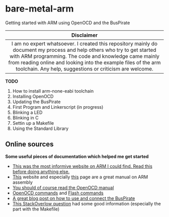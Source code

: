 # bare-metal-arm
Getting started with ARM using OpenOCD and the BusPirate

| Disclaimer |
|:----------:|
| I am no expert whatsoever. I created this repository mainly do document my process and help others who try to get started with ARM programming. The code and knowledge came mainly from reading online and looking into the example files of the arm toolchain. Any help, suggestions or criticism are welcome. |

**TODO**
  1. How to install arm-none-eabi toolchain
  2. Installing OpenOCD
  3. Updating the BusPirate
  4. First Program and Linkerscript (in progress)
  5. Blinking a LED
  6. Blinking in C
  7. Settin up a Makefile
  8. Using the Standard Library

## Online sources
**Some useful pieces of documentation which helped me get started**
* [This was the most informive website on ARM I could find. Read this before doing anything else.](http://www.bravegnu.org/gnu-eprog/)
* [This](https://sourceware.org/binutils/docs/as/) website and especially [this](https://sourceware.org/binutils/docs/as/ARM-Directives.html) page are a great manual on ARM assembly
* [You should of course read the OpenOCD manual](http://openocd.org/doc/pdf/openocd.pdf)
* [OpenOCD commands](http://www.openocd.org/doc/html/General-Commands.html) and [Flash commands](http://www.openocd.org/doc/html/Flash-Commands.html)
* [A great blog post on how to use and connect the BusPirate](https://research.kudelskisecurity.com/2014/05/01/jtag-debugging-made-easy-with-bus-pirate-and-openocd/)
* [This StackOverlow question](https://stackoverflow.com/questions/38033130/how-to-use-the-gdb-gnu-debugger-and-openocd-for-microcontroller-debugging-fr) had some good information (especially the part with the Makefile)
